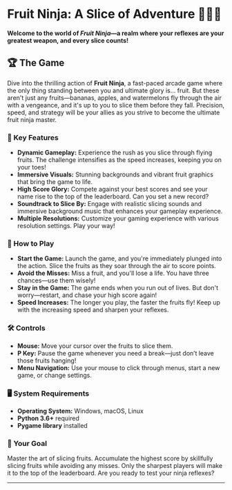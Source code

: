 # Fruit Ninja: A Slice of Adventure 🍉🍌🍏

**Welcome to the world of *Fruit Ninja*—a realm where your reflexes are your greatest weapon, and every slice counts!**

## 🏆 The Game

Dive into the thrilling action of **Fruit Ninja**, a fast-paced arcade game where the only thing standing between you and ultimate glory is... fruit. But these aren't just any fruits—bananas, apples, and watermelons fly through the air with a vengeance, and it's up to you to slice them before they fall. Precision, speed, and strategy will be your allies as you strive to become the ultimate fruit ninja master.

### 🌟 Key Features

- **Dynamic Gameplay:** Experience the rush as you slice through flying fruits. The challenge intensifies as the speed increases, keeping you on your toes!
- **Immersive Visuals:** Stunning backgrounds and vibrant fruit graphics that bring the game to life.
- **High Score Glory:** Compete against your best scores and see your name rise to the top of the leaderboard. Can you set a new record?
- **Soundtrack to Slice By:** Engage with realistic slicing sounds and immersive background music that enhances your gameplay experience.
- **Multiple Resolutions:** Customize your gaming experience with various resolution settings. Play your way!

### 🚀 How to Play

- **Start the Game:** Launch the game, and you're immediately plunged into the action. Slice the fruits as they soar through the air to score points.
- **Avoid the Misses:** Miss a fruit, and you'll lose a life. You have three chances—use them wisely!
- **Stay in the Game:** The game ends when you run out of lives. But don't worry—restart, and chase your high score again!
- **Speed Increases:** The longer you play, the faster the fruits fly! Keep up with the increasing speed and sharpen your reflexes.

### 🛠️ Controls

- **Mouse:** Move your cursor over the fruits to slice them.
- **P Key:** Pause the game whenever you need a break—just don’t leave those fruits hanging!
- **Menu Navigation:** Use your mouse to click through menus, start a new game, or change settings.

### 🖥️ System Requirements

- **Operating System:** Windows, macOS, Linux
- **Python 3.6+** required
- **Pygame library** installed

### 🎯 Your Goal

Master the art of slicing fruits. Accumulate the highest score by skillfully slicing fruits while avoiding any misses. Only the sharpest players will make it to the top of the leaderboard. Are you ready to test your ninja reflexes?

---